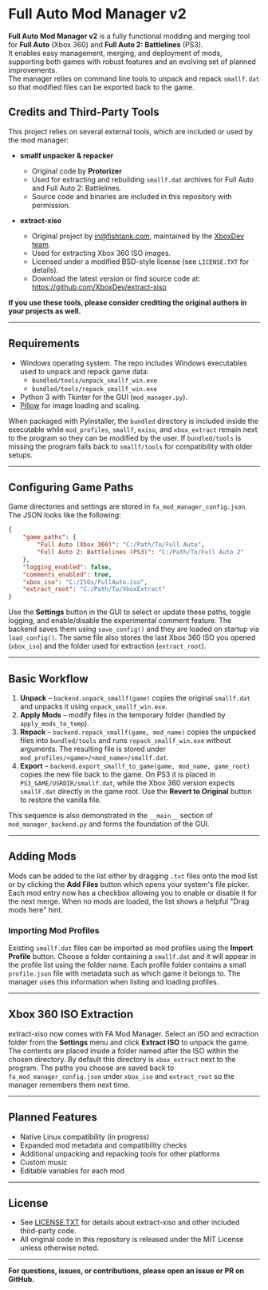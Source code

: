 
# Full Auto Mod Manager v2

**Full Auto Mod Manager v2** is a fully functional modding and merging tool for **Full Auto** (Xbox 360) and **Full Auto 2: Battlelines** (PS3).  
It enables easy management, merging, and deployment of mods, supporting both games with robust features and an evolving set of planned improvements.  
The manager relies on command line tools to unpack and repack `smallf.dat` so that modified files can be exported back to the game.

## Credits and Third-Party Tools

This project relies on several external tools, which are included or used by the mod manager:

- **smallf unpacker & repacker**  
  - Original code by **Protorizer**  
  - Used for extracting and rebuilding `smallf.dat` archives for Full Auto and Full Auto 2: Battlelines.  
  - Source code and binaries are included in this repository with permission.

- **extract-xiso**  
  - Original project by [in@fishtank.com](mailto:in@fishtank.com), maintained by the [XboxDev team](https://github.com/XboxDev/extract-xiso).  
  - Used for extracting Xbox 360 ISO images.  
  - Licensed under a modified BSD-style license (see `LICENSE.TXT` for details).  
  - Download the latest version or find source code at: https://github.com/XboxDev/extract-xiso

**If you use these tools, please consider crediting the original authors in your projects as well.**

---

## Requirements

- Windows operating system. The repo includes Windows executables used to unpack and repack game data:
  - `bundled/tools/unpack_smallf_win.exe`
  - `bundled/tools/repack_smallf_win.exe`
- Python 3 with Tkinter for the GUI (`mod_manager.py`).
- [Pillow](https://python-pillow.org/) for image loading and scaling.

When packaged with PyInstaller, the `bundled` directory is included inside the executable while
`mod_profiles`, `smallf`, `exiso`, and `xbox_extract` remain next to the program so they can be modified by the user. If
`bundled/tools` is missing the program falls back to `smallf/tools` for compatibility with older setups.

---

## Configuring Game Paths

Game directories and settings are stored in `fa_mod_manager_config.json`. The JSON looks like the following:

```json
{
    "game_paths": {
        "Full Auto (Xbox 360)": "C:/Path/To/Full Auto",
        "Full Auto 2: Battlelines (PS3)": "C:/Path/To/Full Auto 2"
    },
    "logging_enabled": false,
    "comments_enabled": true,
    "xbox_iso": "C:/ISOs/FullAuto.iso",
    "extract_root": "C:/Path/To/XboxExtract"
}
```

Use the **Settings** button in the GUI to select or update these paths, toggle logging, and enable/disable the experimental comment feature. The backend saves them using `save_config()` and they are loaded on startup via `load_config()`. The same file also stores the last Xbox 360 ISO you opened (`xbox_iso`) and the folder used for extraction (`extract_root`).

---

## Basic Workflow

1. **Unpack** – `backend.unpack_smallf(game)` copies the original `smallf.dat` and unpacks it using `unpack_smallf_win.exe`.
2. **Apply Mods** – modify files in the temporary folder (handled by `apply_mods_to_temp`).
3. **Repack** – `backend.repack_smallf(game, mod_name)` copies the unpacked files
   into `bundled/tools` and runs `repack_smallf_win.exe` without arguments. The
   resulting file is stored under `mod_profiles/<game>/<mod_name>/smallf.dat`.
4. **Export** – `backend.export_smallf_to_game(game, mod_name, game_root)` copies the new file back to the game. On PS3 it is placed in `PS3_GAME/USRDIR/smallf.dat`, while the Xbox 360 version expects `smallF.dat` directly in the game root. Use the **Revert to Original** button to restore the vanilla file.

This sequence is also demonstrated in the `__main__` section of `mod_manager_backend.py` and forms the foundation of the GUI.

---

## Adding Mods

Mods can be added to the list either by dragging `.txt` files onto the mod list
or by clicking the **Add Files** button which opens your system's file picker.
Each mod entry now has a checkbox allowing you to enable or disable it for the
next merge. When no mods are loaded, the list shows a helpful "Drag mods here" hint.

### Importing Mod Profiles

Existing `smallf.dat` files can be imported as mod profiles using the **Import
Profile** button. Choose a folder containing a `smallf.dat` and it will appear
in the profile list using the folder name.
Each profile folder contains a small `profile.json` file with metadata such as
which game it belongs to. The manager uses this information when listing and
loading profiles.

---

## Xbox 360 ISO Extraction

extract-xiso now comes with FA Mod Manager. Select an ISO and extraction
folder from the **Settings** menu and click **Extract ISO** to unpack the game.
The contents are placed inside a folder named after the ISO within the chosen
directory. By default this directory is `xbox_extract` next to the program.
The paths you choose are saved back to `fa_mod_manager_config.json` under
`xbox_iso` and `extract_root` so the manager remembers them next time.

---

## Planned Features

- Native Linux compatibility (in progress)
- Expanded mod metadata and compatibility checks
- Additional unpacking and repacking tools for other platforms
- Custom music
- Editable variables for each mod

---

## License

- See [LICENSE.TXT](LICENSE.TXT) for details about extract-xiso and other included third-party code.
- All original code in this repository is released under the MIT License unless otherwise noted.

---

**For questions, issues, or contributions, please open an issue or PR on GitHub.**
